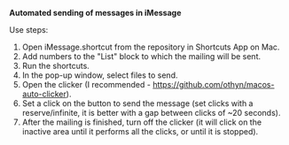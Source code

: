 **Automated sending of messages in iMessage**

Use steps:
1. Open iMessage.shortcut from the repository in Shortcuts App on Mac.
2. Add numbers to the "List" block to which the mailing will be sent.
3. Run the shortcuts.
4. In the pop-up window, select files to send.
5. Open the clicker (I recommended - https://github.com/othyn/macos-auto-clicker).
6. Set a click on the button to send the message (set clicks with a reserve/infinite, it is better with a gap between clicks of ~20 seconds).
7. After the mailing is finished, turn off the clicker (it will click on the inactive area until it performs all the clicks, or until it is stopped).
